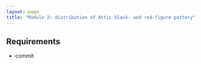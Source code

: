 ```yaml
---
layout: page
title: "Module 2: distribution of Attic black- and red-figure pottery"
---
```



## Requirements

- commit
